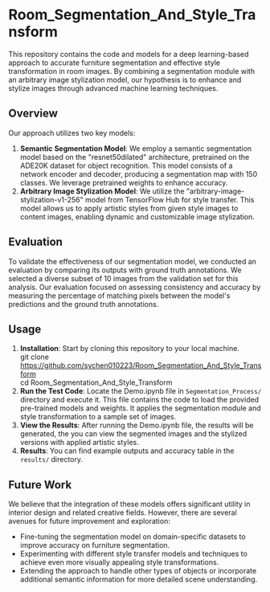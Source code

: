 # Room_Segmentation_And_Style_Transform
This repository contains the code and models for a deep learning-based approach to accurate furniture segmentation and effective style transformation in room images. By combining a segmentation module with an arbitrary image stylization model, our hypothesis is to enhance and stylize images through advanced machine learning techniques.

## Overview

Our approach utilizes two key models:
1. **Semantic Segmentation Model**: We employ a semantic segmentation model based on the "resnet50dilated" architecture, pretrained on the ADE20K dataset for object recognition. This model consists of a network encoder and decoder, producing a segmentation map with 150 classes. We leverage pretrained weights to enhance accuracy.
2. **Arbitrary Image Stylization Model**: We utilize the "arbitrary-image-stylization-v1-256" model from TensorFlow Hub for style transfer. This model allows us to apply artistic styles from given style images to content images, enabling dynamic and customizable image stylization.

## Evaluation

To validate the effectiveness of our segmentation model, we conducted an evaluation by comparing its outputs with ground truth annotations. We selected a diverse subset of 10 images from the validation set for this analysis. Our evaluation focused on assessing consistency and accuracy by measuring the percentage of matching pixels between the model's predictions and the ground truth annotations.

## Usage

1. **Installation**: Start by cloning this repository to your local machine.  
    git clone https://github.com/sychen010223/Room_Segmentation_And_Style_Transform  
    cd Room_Segmentation_And_Style_Transform
2. **Run the Test Code**: Locate the Demo.ipynb file in `Segmentation_Process/` directory and execute it. This file contains the code to load the provided pre-trained models and weights. It applies the segmentation module and style transformation to a sample set of images.
3. **View the Results**: After running the Demo.ipynb file, the results will be generated, the  you can view the segmented images and the stylized versions with applied artistic styles.
4. **Results**: You can find example outputs and accuracy table in the `results/` directory.

## Future Work

We believe that the integration of these models offers significant utility in interior design and related creative fields. However, there are several avenues for future improvement and exploration:

- Fine-tuning the segmentation model on domain-specific datasets to improve accuracy on furniture segmentation.
- Experimenting with different style transfer models and techniques to achieve even more visually appealing style transformations.
- Extending the approach to handle other types of objects or incorporate additional semantic information for more detailed scene understanding.
